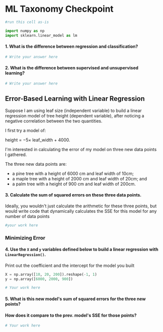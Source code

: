 # ML Taxonomy Checkpoint


```python
#run this cell as-is

import numpy as np
import sklearn.linear_model as lm
```

#### 1. What is the difference between regression and classification?


```python
# Write your answer here
```

#### 2. What is the difference between supervised and unsupervised learning?


```python
# Write your answer here
```

## Error-Based Learning with Linear Regression

Suppose I am using leaf size (independent variable) to build a linear regression model of tree height (dependent variable), after noticing a negative correlation between the two quantities.

I first try a model of:

height = $-5 \times$ leaf_width + $4000$.

I'm interested in calculating the error of my model on three new data points I gathered.

The three new data points are:
- a pine tree with a height of 6000 cm and leaf width of 10cm;
- a maple tree with a height of 2000 cm and leaf width of 20cm; and
- a palm tree with a height of 900 cm and leaf width of 200cm.

#### 3. Calculate the sum of squared errors on these three data points.

Ideally, you wouldn't just calculate the arithmetic for these three points, but would write code that dynamically calculates the SSE for this model for any number of data points 


```python
#your work here
```

### Minimizing Error

#### 4. Use the `X` and `y` variables defined below to build a linear regression with `LinearRegression()`.

Print out the coefficient and the intercept for the model you built


```python
X = np.array([10, 20, 200]).reshape(-1, 1)
y = np.array([6000, 2000, 900])
```


```python
# Your work here
```

#### 5. What is this new model's sum of squared errors for the three new points?  

#### How does it compare to the prev. model's SSE for those points?


```python
# Your work here
```


```python

```
